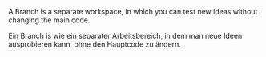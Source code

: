 A Branch is a separate workspace, in which you can test new ideas without changing the main code.


Ein Branch is wie ein separater Arbeitsbereich, in dem man neue Ideen ausprobieren kann, ohne den Hauptcode zu ändern.